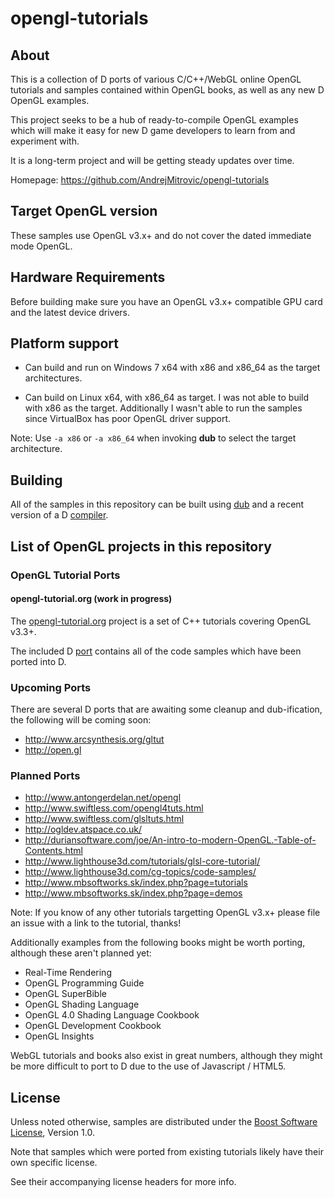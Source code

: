 # opengl-tutorials

## About

This is a collection of D ports of various C/C++/WebGL online OpenGL tutorials
and samples contained within OpenGL books, as well as any new D OpenGL examples.

This project seeks to be a hub of ready-to-compile OpenGL examples which will
make it easy for new D game developers to learn from and experiment with.

It is a long-term project and will be getting steady updates over time.

Homepage: https://github.com/AndrejMitrovic/opengl-tutorials

## Target OpenGL version

These samples use OpenGL v3.x+ and do not cover the dated immediate mode OpenGL.

## Hardware Requirements

Before building make sure you have an OpenGL v3.x+ compatible GPU card and the
latest device drivers.

## Platform support

- Can build and run on Windows 7 x64 with x86 and x86_64 as the target architectures.

- Can build on Linux x64, with x86_64 as target.
I was not able to build with x86 as the target.
Additionally I wasn't able to run the samples since VirtualBox has poor OpenGL driver support.

Note: Use `-a x86` or `-a x86_64` when invoking **dub** to select the target architecture.

## Building

All of the samples in this repository can be built using [dub] and a recent
version of a D [compiler][compilers].

## List of OpenGL projects in this repository

### OpenGL Tutorial Ports

#### opengl-tutorial.org (work in progress)

The [opengl-tutorial.org] project is a set of C++ tutorials covering OpenGL v3.3+.

The included D [port][opengl-tutorial-port] contains all of the code samples which have been ported into D.

[opengl-tutorial.org]: http://www.opengl-tutorial.org/
[opengl-tutorial-port]: https://github.com/AndrejMitrovic/opengl-tutorials/tree/master/ports/opengl-tutorial.org

### Upcoming Ports

There are several D ports that are awaiting some cleanup and dub-ification,
the following will be coming soon:

- http://www.arcsynthesis.org/gltut
- http://open.gl

### Planned Ports

- http://www.antongerdelan.net/opengl
- http://www.swiftless.com/opengl4tuts.html
- http://www.swiftless.com/glsltuts.html
- http://ogldev.atspace.co.uk/
- http://duriansoftware.com/joe/An-intro-to-modern-OpenGL.-Table-of-Contents.html
- http://www.lighthouse3d.com/tutorials/glsl-core-tutorial/
- http://www.lighthouse3d.com/cg-topics/code-samples/
- http://www.mbsoftworks.sk/index.php?page=tutorials
- http://www.mbsoftworks.sk/index.php?page=demos

Note: If you know of any other tutorials targetting OpenGL v3.x+ please file an issue
with a link to the tutorial, thanks!

Additionally examples from the following books might be worth porting,
although these aren't planned yet:

- Real-Time Rendering
- OpenGL Programming Guide
- OpenGL SuperBible
- OpenGL Shading Language
- OpenGL 4.0 Shading Language Cookbook
- OpenGL Development Cookbook
- OpenGL Insights

WebGL tutorials and books also exist in great numbers,
although they might be more difficult to port to D due to the
use of Javascript / HTML5.

## License

Unless noted otherwise, samples are distributed under the [Boost Software License][BoostLicense], Version 1.0.

Note that samples which were ported from existing tutorials likely have their own specific license.

See their accompanying license headers for more info.

[dub]: http://code.dlang.org/download
[BoostLicense]: http://www.boost.org/LICENSE_1_0.txt
[Derelict3]: https://github.com/aldacron/Derelict3
[glad]: https://github.com/Dav1dde/glad
[compilers]: http://wiki.dlang.org/Compilers
